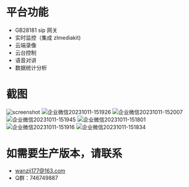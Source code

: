 # 平台功能

- GB28181 sip 网关
- 实时监控（集成 zlmediakit)
- 云端录像
- 云台控制
- 语音对讲
- 数据统计分析

# 截图
![screenshot](https://github.com/jiechengyang/php-gb28181/assets/33148475/46d56902-2477-45b5-8803-84af7a18ebff)
![企业微信20231011-151926](https://github.com/jiechengyang/php-gb28181/assets/33148475/abf288e3-0925-4228-b8d3-0fefc89cc165)
![企业微信20231011-152007](https://github.com/jiechengyang/php-gb28181/assets/33148475/2d1db133-a298-41d0-9d19-af3e58551b2f)
![企业微信20231011-151945](https://github.com/jiechengyang/php-gb28181/assets/33148475/d29dc981-35de-4060-92b3-f645530f50bb)
![企业微信20231011-151801](https://github.com/jiechengyang/php-gb28181/assets/33148475/5973a42c-1ba0-4a34-9ebc-05a9e4c464e8)
![企业微信20231011-151916](https://github.com/jiechengyang/php-gb28181/assets/33148475/52019047-2a91-4dd9-aa23-7d3b157ec1a4)
![企业微信20231011-151834](https://github.com/jiechengyang/php-gb28181/assets/33148475/8a626932-6a26-4c8c-89b2-cc71bee84382)

# 如需要生产版本，请联系
- wanzij177@163.com
- Q群：746749887
 
 

